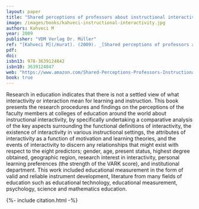 ```yaml
---
layout: paper
title: "Shared perceptions of professors about instructional interactivity"
image: /images/books/kahveci-instructional-interactivity.jpg
authors: Kahveci M
year: 2009
publisher: "VDM Verlag Dr. Müller"
ref: "[Kahveci M](/murat). (2009). _[Shared perceptions of professors about instructional interactivity](/vfy)_. Saarbrücken: VDM Verlag Dr. Müller."
pdf:
doi:
isbn13: 978-3639124842
isbn10: 3639124847
web: "https://www.amazon.com/Shared-Perceptions-Professors-Instructional-Interactivity/dp/3639124847/ref=sr_1_1?ie=UTF8&qid=1542647430&sr=8-1&keywords=Shared+perceptions+of+professors+about+instructional+interactivity"
book: true 
---
```


Research in education indicates that there is not a settled view of what interactivity or interaction mean for learning and instruction. This book presents the research procedures and findings on the perceptions of the faculty members at colleges of education around the world about instructional interactivity, by specifically undertaking a comparative analysis of the key aspects surrounding the functional definitions of interactivity, the existence of interactivity in various instructional settings, the attributes of interactivity as a function of motivation and learning theories, and the events of interactivity to discern any relationships that might exist with respect to the eight predictors; gender, age, present status, highest degree obtained, geographic region, research interest in interactivity, personal learning preferences (the strength of the VARK score), and institutional department. This work included educational measurement in the form of valid and reliable instrument development, literature from many fields of education such as educational technology, educational measurement, psychology, science and mathematics education.

{%- include citation.html -%}